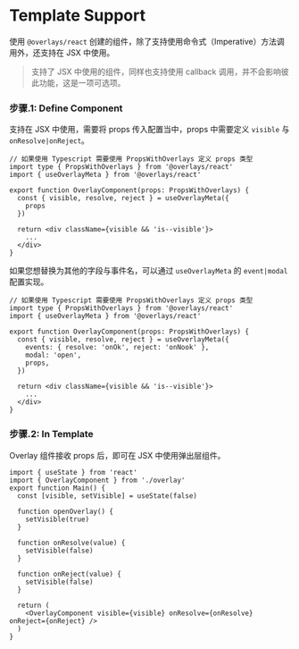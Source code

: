 # Template Support

使用 `@overlays/react` 创建的组件，除了支持使用命令式（Imperative）方法调用外，还支持在 JSX 中使用。

> 支持了 JSX 中使用的组件，同样也支持使用 callback 调用，并不会影响彼此功能，这是一项可选项。

### 步骤.1: Define Component

支持在 JSX 中使用，需要将 props 传入配置当中，props 中需要定义 `visible` 与 `onResolve|onReject`。

```tsx
// 如果使用 Typescript 需要使用 PropsWithOverlays 定义 props 类型
import type { PropsWithOverlays } from '@overlays/react'
import { useOverlayMeta } from '@overlays/react'

export function OverlayComponent(props: PropsWithOverlays) {
  const { visible, resolve, reject } = useOverlayMeta({
    props
  })

  return <div className={visible && 'is--visible'}>
    ...
  </div>
}
```

如果您想替换为其他的字段与事件名，可以通过 `useOverlayMeta` 的 `event|modal` 配置实现。

```tsx
// 如果使用 Typescript 需要使用 PropsWithOverlays 定义 props 类型
import type { PropsWithOverlays } from '@overlays/react'
import { useOverlayMeta } from '@overlays/react'

export function OverlayComponent(props: PropsWithOverlays) {
  const { visible, resolve, reject } = useOverlayMeta({
    events: { resolve: 'onOk', reject: 'onNook' },
    modal: 'open',
    props,
  })

  return <div className={visible && 'is--visible'}>
    ...
  </div>
}
```

### 步骤.2: In Template

Overlay 组件接收 props 后，即可在 JSX 中使用弹出层组件。

```tsx
import { useState } from 'react'
import { OverlayComponent } from './overlay'
export function Main() {
  const [visible, setVisible] = useState(false)

  function openOverlay() {
    setVisible(true)
  }

  function onResolve(value) {
    setVisible(false)
  }

  function onReject(value) {
    setVisible(false)
  }

  return (
    <OverlayComponent visible={visible} onResolve={onResolve} onReject={onReject} />
  )
}
```